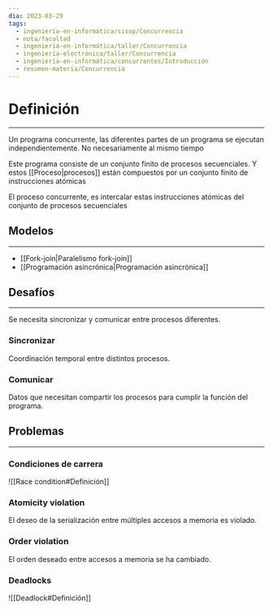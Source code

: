```yaml
---
dia: 2023-03-29
tags:
  - ingeniería-en-informática/sisop/Concurrencia
  - nota/facultad
  - ingeniería-en-informática/taller/Concurrencia
  - ingeniería-electrónica/taller/Concurrencia
  - ingeniería-en-informática/concurrentes/Introducción
  - resumen-materia/Concurrencia
---
```

# Definición
---
Un programa concurrente, las diferentes partes de un programa se ejecutan independientemente. No necesariamente al mismo tiempo

Este programa consiste de un conjunto finito de procesos secuenciales. Y estos [[Proceso|procesos]] están compuestos por un conjunto finito de instrucciones atómicas

El proceso concurrente, es intercalar estas instrucciones atómicas del conjunto de procesos secuenciales

## Modelos
---
* [[Fork-join|Paralelismo fork-join]]
* [[Programación asincrónica|Programación asincrónica]]

## Desafíos
---
Se necesita sincronizar y comunicar entre procesos diferentes.

### Sincronizar
Coordinación temporal entre distintos procesos.

### Comunicar
Datos que necesitan compartir los procesos para cumplir la función del programa.


## Problemas
---
### Condiciones de carrera
![[Race condition#Definición]]

### Atomicity violation
El deseo de la serialización entre múltiples accesos a memoria es violado.

### Order violation
El orden deseado entre accesos a memoria se ha cambiado.

### Deadlocks
![[Deadlock#Definición]]
